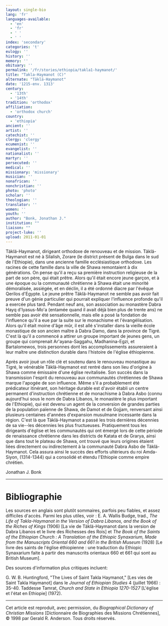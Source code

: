 ```yaml
---
layout: single-bio
lang: 'fr'
languages-available:
  - 'en'
  - 'fr'
  - ' '
  - ' '
index: 'secondary'
categories: 't'
eulogy: ''
history: ''
memory: ''
obituary: ''
permalink: '/fr/stories/ethiopia/takla1-haymanot/'
title: "Takla-Haymanot (C)"
alternate: "Täklä-Haymanot"
date: '1215-env. 1313'
century:
  - '13th'
  - '14th'
tradition: 'orthodox'
affiliation:
  - 'orthodox church'
country:
  - 'ethiopia'
ancient: ''
artist: ''
catechist: ''
clergy: 'clergy'
ecumenist: ''
evangelist: ''
nationalist: ''
martyr: ''
persecuted: ''
medical: ''
missionary: 'missionary'
musician: ''
nonafrican: ''
nonchristian: ''
photo: 'photo'
scholar: ''
theologian: ''
translator: ''
women: ''
youth: ''
author: "Bonk, Jonathan J."
institution: ""
liaison: ""
project-luke: ''
upload: 2011-01-01
---
```




Täklä-Haymanot, dirigeant orthodoxe de renouveau et de mission. Täklä-Haymanot est né à Silalish, Zorare (le district présent de Bulga dans le sud de l'Ethiopie), dans une ancienne famille ecclésiastique orthodoxe. Les racines de cette famille dans la ville de Shawa remontaient à dix générations. On pense qu'il a reçu sa première instruction religieuse de la part de son père, qui était prêtre. Alors qu'il était encore jeune garçon, et à une époque ou la communauté chrétienne à Shawa était une minorité démoralisée, assiégée, et en déclin, il a été ordonné diacre par l'évêque Qerilos d'Egypte. Le jeune prêtre Täklä-Haymanot ne semble pas avoir fait preuve d'un génie particulier qui pourrait expliquer l'influence profonde qu'il a exercée plus tard. Pendant neuf ans, son association au monastère Dabra Hayq d'Iyasus-Mo'a (entamée quand il avait déjà bien plus de trente ans) ne semble pas avoir été sensationnelle, mais elle a posé la fondation de l'influence qu'il a eue par la suite sur le monachisme et l'évangélisation. Alors qu'il était moine d'âge mûr, il est allé s'installer dans la vieille école monastique de son ancien maître à Dabra Damo, dans la province de Tigré. C'est là qu'il a commencé a attirer un groupe important de jeunes gens, un groupe qui comprenait Ar'ayana-Saggahu, Madhanina-Egzi, et Bartalomewos, trois personnes dont les accomplissements assureraient à leur maître une distinction durable dans l'histoire de l'église éthiopienne.

Après avoir joué un rôle clé et soutenu dans le renouveau monastique au Tigré, le vénérable Täklä-Haymanot est rentré dans son lieu d'origine à Shawa comme émissaire d'une église revitalisée. Son succès dans la transmission l'esprit du renouveau aux communautés chrétiennes de Shawa marque l'apogée de son influence. Même s'il a probablement été prédicateur itinérant, son héritage durable est d'avoir établi un centre permanent d'instruction chrétienne et de monachisme à Dabra Asbo (connu aujourd'hui sous le nom de Dabra Libanos, le monastère le plus important de l'Ethiopie), qui est devenu un agent de la conversion de grandes parties de la population païenne de Shawa, de Damot et de Gojjam, renversant ainsi plusieurs centaines d'années d'expansion musulmane incessante dans la région. C'est là que Täklä-Haymanot a passé les trois dernières décennies de sa vie--les décennies les plus fructueuses. Pratiquement tous les dirigeants d'église et les communautés qui ont émergé lors de cette période de renaissance chrétienne dans les districts de Katata et de Grarya, ainsi que dans tout le plateau de Shawa, ont trouvé que leurs origines étaient liées directement ou indirectement à la communauté Dabra Asbo de Täklä-Haymanot. Cela assura ainsi le succès des efforts ultérieurs du roi Amda-Siyon, (1314-1344) qui a consolidé et étendu l'Ethiopie comme empire chrétien.

Jonathan J. Bonk

---

# Bibliographie

Les sources en anglais sont plutôt sommaires, parfois peu fiables, et assez difficiles d'accès. Parmi les plus utiles, voir : E. A. Wallis Budge, trad., *The Life of Takla-Haymanot in the Version of Dabra Libanos, and the Book of the Riches of Kings* (1906) [La vie de Täklä-Haymanot dans la version de Dabra Libanos et le livre des Richesses des Rois] et *The Book of the Saints of the Ethiopian Church : A Translation of the Ethiopic Synaxarium, Made from the Manuscripts Oriental 660 and 661 in the British Museum* (1928) [Le livre des saints de l'église éthiopienne : une traduction du Ethiopic Synaxarium faite à partir des manuscrits orientaux 660 et 661 qui sont au British Museum].

Des sources d'information  plus critiques incluent:

G. W. B. Huntingford, "The Lives of Saint Takla Haymanot," [Les vies de Saint Takla Haymanot] dans le *Journal of Ethiopian Studies* 4 (juillet 1966) : 35-40.
Taddesse Tamrat, *Church and State in Ethiopia 1270-1527* [L'église et l'état en Ethiopie]
(1972).

---

Cet article est reproduit, avec permission, du *Biographical Dictionary of Christian Missions* [Dictionnaire de Biographies des Missions Chrétiennes], © 1998 par Gerald R. Anderson. Tous droits réservés.
